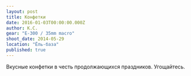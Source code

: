 ```yaml
---
layout: post
title: Конфетки
date: 2016-01-03T00:00:00.000Z
author: К.С.
gear: "E-300 / 35mm macro"
shoot_date: 2014-05-29
location: "Ёль-база"
published: true
---
```



Вкусные конфетки в честь продолжающихся праздников. Угощайтесь.
